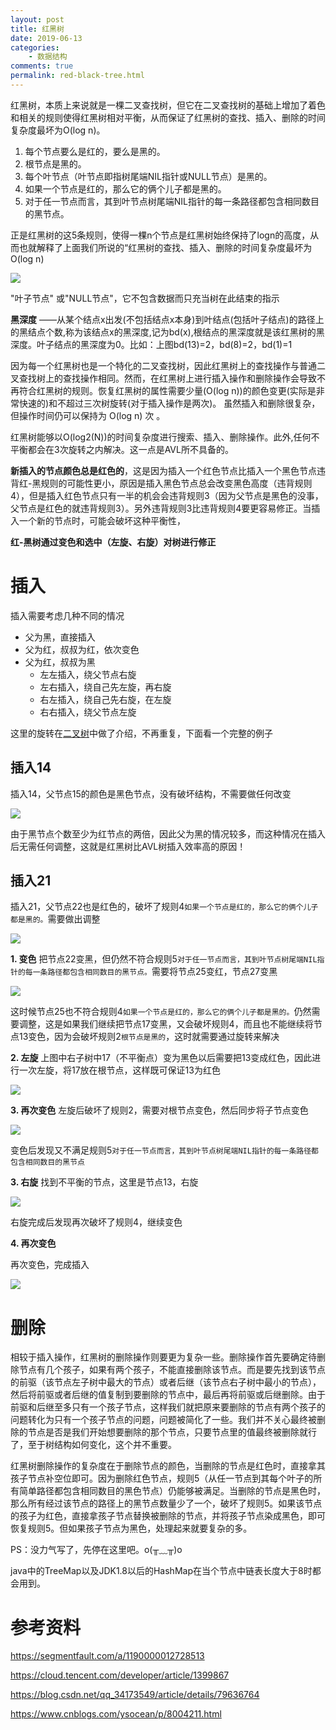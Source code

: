 ```yaml
---
layout: post
title: 红黑树
date: 2019-06-13
categories:
    - 数据结构
comments: true
permalink: red-black-tree.html
---
```


红黑树，本质上来说就是一棵二叉查找树，但它在二叉查找树的基础上增加了着色和相关的规则使得红黑树相对平衡，从而保证了红黑树的查找、插入、删除的时间复杂度最坏为O(log n)。

1. 每个节点要么是红的，要么是黑的。  
2. 根节点是黑的。  
3. 每个叶节点（叶节点即指树尾端NIL指针或NULL节点）是黑的。  
4. 如果一个节点是红的，那么它的俩个儿子都是黑的。  
5. 对于任一节点而言，其到叶节点树尾端NIL指针的每一条路径都包含相同数目的黑节点。  

正是红黑树的这5条规则，使得一棵n个节点是红黑树始终保持了logn的高度，从而也就解释了上面我们所说的“红黑树的查找、插入、删除的时间复杂度最坏为O(log n) 

![](/assets/images/posts/red-black-tree/red-black-tree-1.png)

"叶子节点" 或"NULL节点"，它不包含数据而只充当树在此结束的指示

**黑深度** ——从某个结点x出发(不包括结点x本身)到叶结点(包括叶子结点)的路径上的黑结点个数,称为该结点x的黑深度,记为bd(x),根结点的黑深度就是该红黑树的黑深度。叶子结点的黑深度为0。比如：上图bd(13)=2，bd(8)=2，bd(1)=1 

因为每一个红黑树也是一个特化的二叉查找树，因此红黑树上的查找操作与普通二叉查找树上的查找操作相同。然而，在红黑树上进行插入操作和删除操作会导致不 再符合红黑树的规则。恢复红黑树的属性需要少量(O(log n))的颜色变更(实际是非常快速的)和不超过三次树旋转(对于插入操作是两次)。  虽然插入和删除很复杂，但操作时间仍可以保持为 O(log n) 次 。 

红黑树能够以O(log2(N))的时间复杂度进行搜索、插入、删除操作。此外,任何不平衡都会在3次旋转之内解决。这一点是AVL所不具备的。 

**新插入的节点颜色总是红色的**，这是因为插入一个红色节点比插入一个黑色节点违背红-黑规则的可能性更小，原因是插入黑色节点总会改变黑色高度（违背规则4），但是插入红色节点只有一半的机会会违背规则3（因为父节点是黑色的没事，父节点是红色的就违背规则3）。另外违背规则3比违背规则4要更容易修正。当插入一个新的节点时，可能会破坏这种平衡性，

**红-黑树通过变色和选中（左旋、右旋）对树进行修正**

# 插入 
插入需要考虑几种不同的情况

- 父为黑，直接插入
- 父为红，叔叔为红，依次变色
- 父为红，叔叔为黑
	- 左左插入，绕父节点右旋
	- 左右插入，绕自己先左旋，再右旋
	- 右左插入，绕自己先右旋，在左旋
	- 右右插入，绕父节点左旋

这里的旋转在[二叉树](https://edgar615.github.io/mysql-index-2.html)中做了介绍，不再重复，下面看一个完整的例子
## 插入14
插入14，父节点15的颜色是黑色节点，没有破坏结构，不需要做任何改变

![](/assets/images/posts/red-black-tree/red-black-tree-2.png)

由于黑节点个数至少为红节点的两倍，因此父为黑的情况较多，而这种情况在插入后无需任何调整，这就是红黑树比AVL树插入效率高的原因！

## 插入21
插入21，父节点22也是红色的，破坏了规则4`如果一个节点是红的，那么它的俩个儿子都是黑的。`需要做出调整

![](/assets/images/posts/red-black-tree/red-black-tree-3.png)

**1. 变色**
把节点22变黑，但仍然不符合规则5`对于任一节点而言，其到叶节点树尾端NIL指针的每一条路径都包含相同数目的黑节点。`需要将节点25变红，节点27变黑

![](/assets/images/posts/red-black-tree/red-black-tree-4.png)

这时候节点25也不符合规则4`如果一个节点是红的，那么它的俩个儿子都是黑的。`仍然需要调整，这是如果我们继续把节点17变黑，又会破坏规则4，而且也不能继续将节点13变色，因为会破坏规则2`根节点是黑的`，这时就需要通过旋转来解决

**2. 左旋**
上图中右子树中17（不平衡点）变为黑色以后需要把13变成红色，因此进行一次左旋，将17放在根节点，这样既可保证13为红色

![](/assets/images/posts/red-black-tree/red-black-tree-5.png)

**3. 再次变色**
左旋后破坏了规则2，需要对根节点变色，然后同步将子节点变色

![](/assets/images/posts/red-black-tree/red-black-tree-6.png)

变色后发现又不满足规则5`对于任一节点而言，其到叶节点树尾端NIL指针的每一条路径都包含相同数目的黑节点`

**3. 右旋**
找到不平衡的节点，这里是节点13，右旋

![](/assets/images/posts/red-black-tree/red-black-tree-7.png)

右旋完成后发现再次破坏了规则4，继续变色

**4. 再次变色**

再次变色，完成插入

![](/assets/images/posts/red-black-tree/red-black-tree-8.png)



# 删除

相较于插入操作，红黑树的删除操作则要更为复杂一些。删除操作首先要确定待删除节点有几个孩子，如果有两个孩子，不能直接删除该节点。而是要先找到该节点的前驱（该节点左子树中最大的节点）或者后继（该节点右子树中最小的节点），然后将前驱或者后继的值复制到要删除的节点中，最后再将前驱或后继删除。由于前驱和后继至多只有一个孩子节点，这样我们就把原来要删除的节点有两个孩子的问题转化为只有一个孩子节点的问题，问题被简化了一些。我们并不关心最终被删除的节点是否是我们开始想要删除的那个节点，只要节点里的值最终被删除就行了，至于树结构如何变化，这个并不重要。

红黑树删除操作的复杂度在于删除节点的颜色，当删除的节点是红色时，直接拿其孩子节点补空位即可。因为删除红色节点，规则5（从任一节点到其每个叶子的所有简单路径都包含相同数目的黑色节点）仍能够被满足。当删除的节点是黑色时，那么所有经过该节点的路径上的黑节点数量少了一个，破坏了规则5。如果该节点的孩子为红色，直接拿孩子节点替换被删除的节点，并将孩子节点染成黑色，即可恢复规则5。但如果孩子节点为黑色，处理起来就要复杂的多。

PS：没力气写了，先停在这里吧。o(╥﹏╥)o



java中的TreeMap以及JDK1.8以后的HashMap在当个节点中链表长度大于8时都会用到。

# 参考资料

https://segmentfault.com/a/1190000012728513

https://cloud.tencent.com/developer/article/1399867

https://blog.csdn.net/qq_34173549/article/details/79636764

https://www.cnblogs.com/ysocean/p/8004211.html
